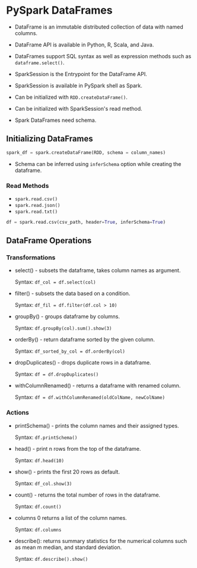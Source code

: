 # PySpark DataFrames

- DataFrame is an immutable distributed collection of data with named columns.

- DataFrame API is available in Python, R, Scala, and Java.

- DataFrames support SQL syntax as well as expression methods such as `dataframe.select()`.

- SparkSession is the Entrypoint for the DataFrame API.

- SparkSession is available in PySpark shell as Spark.

- Can be initialized with `RDD.createDataFrame()`.

- Can be initialized with SparkSession's read method.

- Spark DataFrames need schema.

## Initializing DataFrames

```Python
spark_df = spark.createDataFrame(RDD, schema = column_names)
```

- Schema can be inferred using `inferSchema` option while creating the dataframe.

### Read Methods

- `spark.read.csv()`
- `spark.read.json()`
- `spark.read.txt()`

```Python
df = spark.read.csv(csv_path, header=True, inferSchema=True)
```

## DataFrame Operations

### Transformations

- select() - subsets the dataframe, takes column names as argument.

    Syntax: `df_col = df.select(col)`

- filter() - subsets the data based on a condition.

    Syntax: `df_fil = df.filter(df.col > 10)`

- groupBy() - groups dataframe by columns.

    Syntax: `df.groupBy(col).sum().show(3)`

- orderBy() - return dataframe sorted by the given column.

    Syntax: `df_sorted_by_col = df.orderBy(col)`

- dropDuplicates() - drops duplicate rows in a dataframe.

    Syntax: `df = df.dropDuplicates()`

- withColumnRenamed() - returns a dataframe with renamed column. 

    Syntax: `df = df.withColumnRenamed(oldColName, newColName)`

### Actions

- printSchema() - prints the column names and their assigned types.

    Syntax: `df.printSchema()`

- head() - print n rows from the top of the dataframe.

    Syntax: `df.head(10)`

- show() - prints the first 20 rows as default.

    Syntax: `df_col.show(3)`

- count() - returns the total number of rows in the dataframe.

    Syntax: `df.count()`

- columns 0 returns a list of the column names.

    Syntax: `df.columns`

- describe(): returns summary statistics for the numerical columns such as mean m median, and standard deviation.

    Syntax: `df.describe().show()`

